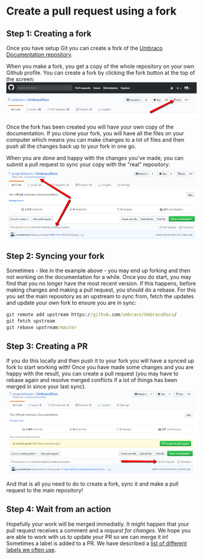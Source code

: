 # Create a pull request using a fork

## Step 1: Creating a fork
Once you have setup Git you can create a fork of the [Umbraco Documentation repository](https://github.com/umbraco/UmbracoDocs/).

When you make a fork, you get a copy of the whole repository on your own Github profile. You can create a fork by clicking the fork button at the top of the screen:
![Creating a fork](../images/fork-repository.png)

Once the fork has been created you will have your own copy of the documentation. If you clone your fork, you will have all the files on your computer which means you can make changes to a lot of files and then push all the changes back up to your fork in one go.

When you are done and happy with the changes you've made, you can submit a pull request to sync your copy with the "real" repository:
![Fork of documentation](../images/example-of-fork.png)

## Step 2: Syncing your fork

Sometimes - like in the example above - you may end up forking and then not working on the documentation for a while. Once you do start, you may find that you no longer have the most recent version. If this happens, before making changes and making a pull request, you should do a rebase. For this you set the main repository as an upstream to sync from, fetch the updates and update your own fork to ensure you are in sync:

```cmd
git remote add upstream https://github.com/umbraco/UmbracoDocs/
git fetch upstream
git rebase upstream/master
```

## Step 3: Creating a PR

If you do this locally and then push it to your fork you will have a synced up fork to start working with! Once you have made some changes and you are happy with the result, you can create a pull request (you may have to rebase again and resolve merged conflicts if a lot of things has been merged in since your last sync).
![Creating a PR](../images/pull-request.png)

And that is all you need to do to create a fork, sync it and make a pull request to the main repository! 

## Step 4: Wait from an action

Hopefully your work will be merged immediatly.  It might happen that your pull request receives a comment and a *request for changes*. We hope you are able to work with us to update your PR so we can merge it in!
Sometimes a label is added to a PR.  We have described a [list of different labels we often use](../github-issues.md).
